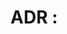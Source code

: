 # ADR <Number>: <Title>

## Status

- Proposed
- Accepted
- Deprecated
- Superseded by [ADR number]

## Context

Explain the situation or problem that prompted this decision. This section should describe:

- The architectural or technical issue that needs to be addressed.
- Any constraints, requirements, or assumptions.
- The impact of not making a decision at this time.

For example:

The current system does not have a caching layer, which results in slow response times for frequently accessed data. Introducing a caching layer could improve performance, but we need to decide which caching strategy and technology to use.

## Decision

State the decision that has been made. This section should be as concise as possible while still providing enough detail to understand what was decided.

For example:

We will use Redis as the caching layer for our application. Redis will be deployed as a managed service in our cloud environment. We will use a Least Recently Used (LRU) cache eviction policy with a maximum cache size of 512MB.

## Rationale

Explain why this decision was made. This section should provide:

- The reasoning behind the decision.
- Alternative options that were considered.
- Pros and cons of the chosen option compared to the alternatives.
- Why the chosen option is the best fit for the problem and context.

For example:

We chose Redis because it is a mature, well-supported caching solution with a strong community. It provides high performance, supports various eviction policies, and integrates well with our existing infrastructure. Other alternatives, such as Memcached, were considered but ultimately not chosen due to limited feature sets and lack of persistence support.

## Consequences

Describe the consequences of the decision. This includes:

- Positive and negative effects.
- Risks and how they will be mitigated.
- Any future actions that need to be taken.

For example:

- **Positive**: Improved response times for frequently accessed data.
- **Negative**: Additional operational complexity in managing Redis instances.
- **Risks**: Potential data inconsistency between cache and database; mitigated by setting appropriate cache expiration times and implementing cache invalidation strategies.
- **Future Actions**: Monitor cache hit/miss ratios and optimize cache size and eviction policy as needed.

## References

Include any links to supporting documentation, such as:

- [Redis Documentation](https://redis.io/documentation)
- [Alternative Caching Solutions Comparison](https://example.com/caching-comparison)

## Date

- Decision made on: YYYY-MM-DD

## Author(s)

- Name, Role, Email


## Sample of Directory Structure

/docs
  └── /adr
      ├── 0001-use-redis-as-cache.md
      ├── 0002-move-to-microservices-architecture.md
      └── 0003-adopt-cqrs-pattern.md
